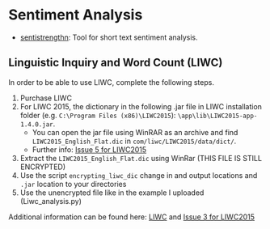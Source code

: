 # Sentiment Analysis

- [sentistrengthn](http://sentistrength.wlv.ac.uk/): Tool for short text sentiment analysis.

## Linguistic Inquiry and Word Count (LIWC)

In order to be able to use LIWC, complete the following steps.

1. Purchase LIWC
2. For LIWC 2015, the dictionary in the following .jar file in LIWC installation folder (e.g. `C:\Program Files (x86)\LIWC2015`): `\app\lib\LIWC2015-app-1.4.0.jar`.
    - You can open the jar file using WinRAR as an archive and find `LIWC2015_English_Flat.dic` in `com/liwc/LIWC2015/data/dict/`. 
    - Further info: [Issue 5 for LIWC2015](https://github.com/chbrown/liwc-python/issues/5)
3. Extract the `LIWC2015_English_Flat.dic` using WinRar (THIS FILE IS STILL ENCRYPTED)
4. Use the script `encrypting_liwc_dic` change in and output locations and `.jar` location to your directories
5. Use the unencrypted file like in the example I uploaded (Liwc_analysis.py) 

Additional information can be found here: [LIWC](https://pypi.org/project/liwc/) and [Issue 3 for LIWC2015](https://github.com/chbrown/liwc-python/issues/3)
